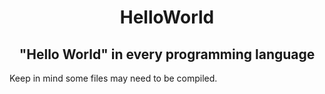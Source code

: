 <div align="center">
    <h1>HelloWorld</h1>
    <h2>"Hello World" in every programming language</h2>
</div>

Keep in mind some files may need to be compiled.